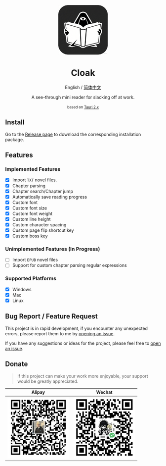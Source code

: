 <div align="center">
  <img src="./public/logo.png" width="160" alt="icon"/>

  <h1 align="center">Cloak</h1>

  English / [简体中文](./README_CN.md)

  A see-through mini reader for slacking off at work.

  <small>based on <a href="https://github.com/tauri-apps/tauri">Tauri 2.x</a></small>
</div>

## Install

Go to the [Release page](https://github.com/Xav1erSue/cloak/releases) to download the corresponding installation package.

## Features

### Implemented Features

- [x] Import `TXT` novel files.
- [x] Chapter parsing
- [x] Chapter search/Chapter jump
- [x] Automatically save reading progress
- [x] Custom font
- [x] Custom font size
- [x] Custom font weight
- [x] Custom line height
- [x] Custom character spacing
- [x] Custom page flip shortcut key
- [x] Custom boss key

### Unimplemented Features (In Progress)

- [ ] Import `EPUB` novel files
- [ ] Support for custom chapter parsing regular expressions

### Supported Platforms

- [x] Windows
- [x] Mac
- [x] Linux

## Bug Report / Feature Request

This project is in rapid development, if you encounter any unexpected errors, please report them to me by [opening an issue](https://github.com/Xav1erSue/cloak/issues).

If you have any suggestions or ideas for the project, please feel free to [open an issue](https://github.com/Xav1erSue/cloak/issues).

## Donate

> If this project can make your work more enjoyable, your support would be greatly appreciated.

| Alipay | Wechat |
| :---: | :---: |
| <img src="./public/alipay.jpg" width="200" alt="alipay"/> | <img src="./public/wechat.jpg" width="200" alt="wechat"/> |
